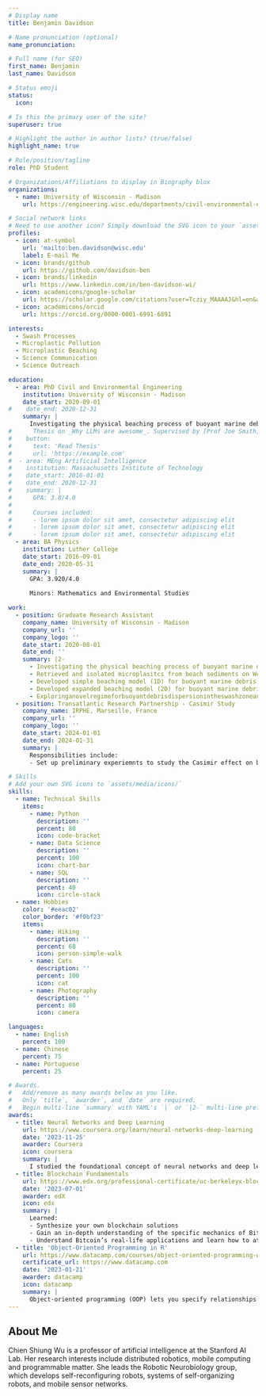 ```yaml
---
# Display name
title: Benjamin Davidson

# Name pronunciation (optional)
name_pronunciation: 

# Full name (for SEO)
first_name: Benjamin
last_name: Davidson

# Status emoji
status:
  icon: 

# Is this the primary user of the site?
superuser: true

# Highlight the author in author lists? (true/false)
highlight_name: true

# Role/position/tagline
role: PhD Student

# Organizations/Affiliations to display in Biography blox
organizations:
  - name: University of Wisconsin - Madison
    url: https://engineering.wisc.edu/departments/civil-environmental-engineering/

# Social network links
# Need to use another icon? Simply download the SVG icon to your `assets/media/icons/` folder.
profiles:
  - icon: at-symbol
    url: 'mailto:ben.davidson@wisc.edu'
    label: E-mail Me
  - icon: brands/github
    url: https://github.com/davidson-ben
  - icon: brands/linkedin
    url: https://www.linkedin.com/in/ben-davidson-wi/
  - icon: academicons/google-scholar
    url: https://scholar.google.com/citations?user=Tcziy_MAAAAJ&hl=en&authuser=4
  - icon: academicons/orcid
    url: https://orcid.org/0000-0001-6991-6891

interests:
  - Swash Processes
  - Microplastic Pollution
  - Microplastic Beaching
  - Science Communication
  - Science Outreach

education:
  - area: PhD Civil and Environmental Engineering
    institution: University of Wisconsin - Madison
    date_start: 2020-09-01
#    date_end: 2020-12-31
    summary: |
      Investigating the physical beaching process of buoyant marine debris in coastal environments through field work, wave flume and wave basin experiments, and com putational modeling.
#      Thesis on _Why LLMs are awesome_. Supervised by [Prof Joe Smith](https://example.com). Presented papers at 5 IEEE conferences with the contributions being published in 2 Springer journals.
#    button:
#      text: 'Read Thesis'
#      url: 'https://example.com'
#  - area: MEng Artificial Intelligence
#    institution: Massachusetts Institute of Technology
#    date_start: 2016-01-01
#    date_end: 2020-12-31
#    summary: |
#      GPA: 3.8/4.0
#
#      Courses included:
#      - lorem ipsum dolor sit amet, consectetur adipiscing elit
#      - lorem ipsum dolor sit amet, consectetur adipiscing elit
#      - lorem ipsum dolor sit amet, consectetur adipiscing elit
  - area: BA Physics
    institution: Luther College
    date_start: 2016-09-01
    date_end: 2020-05-31
    summary: |
      GPA: 3.920/4.0
      
      Minors: Mathematics and Environmental Studies

work:
  - position: Graduate Research Assistant
    company_name: University of Wisconsin - Madison
    company_url: ''
    company_logo: ''
    date_start: 2020-08-01
    date_end: ''
    summary: |2-
      - Investigating the physical beaching process of buoyant marine debris in coastal environments through field work, wave flume and wave basin experiments, and com putational modeling.
      - Retrieved and isolated microplasitcs from beach sediments on Western Lake Superior to investigate the trends in microplastic beach deposition.
      - Developed simple beaching model (1D) for buoyant marine debris with wave flume experimental validation.
      - Developed expanded beaching model (2D) for buoyant marine debris with wave basin experimental validation (in progress).
      - Exploringanovelregimeforbuoyantdebrisdispersionintheswashzoneandtheimplications for particle transport and fate.
  - position: Transatlantic Research Partnership - Casimir Study
    company_name: IRPHE, Marseille, France
    company_url: ''
    company_logo: ''
    date_start: 2024-01-01
    date_end: 2024-01-31
    summary: |
      Responsibilities include:
      - Set up preliminary experiemnts to study the Casimir effect on buoyant marine debris in surface wave turbulence.

# Skills
# Add your own SVG icons to `assets/media/icons/`
skills:
  - name: Technical Skills
    items:
      - name: Python
        description: ''
        percent: 80
        icon: code-bracket
      - name: Data Science
        description: ''
        percent: 100
        icon: chart-bar
      - name: SQL
        description: ''
        percent: 40
        icon: circle-stack
  - name: Hobbies
    color: '#eeac02'
    color_border: '#f0bf23'
    items:
      - name: Hiking
        description: ''
        percent: 60
        icon: person-simple-walk
      - name: Cats
        description: ''
        percent: 100
        icon: cat
      - name: Photography
        description: ''
        percent: 80
        icon: camera

languages:
  - name: English
    percent: 100
  - name: Chinese
    percent: 75
  - name: Portuguese
    percent: 25

# Awards.
#   Add/remove as many awards below as you like.
#   Only `title`, `awarder`, and `date` are required.
#   Begin multi-line `summary` with YAML's `|` or `|2-` multi-line prefix and indent 2 spaces below.
awards:
  - title: Neural Networks and Deep Learning
    url: https://www.coursera.org/learn/neural-networks-deep-learning
    date: '2023-11-25'
    awarder: Coursera
    icon: coursera
    summary: |
      I studied the foundational concept of neural networks and deep learning. By the end, I was familiar with the significant technological trends driving the rise of deep learning; build, train, and apply fully connected deep neural networks; implement efficient (vectorized) neural networks; identify key parameters in a neural network’s architecture; and apply deep learning to your own applications.
  - title: Blockchain Fundamentals
    url: https://www.edx.org/professional-certificate/uc-berkeleyx-blockchain-fundamentals
    date: '2023-07-01'
    awarder: edX
    icon: edx
    summary: |
      Learned:
      - Synthesize your own blockchain solutions
      - Gain an in-depth understanding of the specific mechanics of Bitcoin
      - Understand Bitcoin’s real-life applications and learn how to attack and destroy Bitcoin, Ethereum, smart contracts and Dapps, and alternatives to Bitcoin’s Proof-of-Work consensus algorithm
  - title: 'Object-Oriented Programming in R'
    url: https://www.datacamp.com/courses/object-oriented-programming-with-s3-and-r6-in-r
    certificate_url: https://www.datacamp.com
    date: '2023-01-21'
    awarder: datacamp
    icon: datacamp
    summary: |
      Object-oriented programming (OOP) lets you specify relationships between functions and the objects that they can act on, helping you manage complexity in your code. This is an intermediate level course, providing an introduction to OOP, using the S3 and R6 systems. S3 is a great day-to-day R programming tool that simplifies some of the functions that you write. R6 is especially useful for industry-specific analyses, working with web APIs, and building GUIs.
---
```


## About Me

Chien Shiung Wu is a professor of artificial intelligence at the Stanford AI Lab. Her research interests include distributed robotics, mobile computing and programmable matter. She leads the Robotic Neurobiology group, which develops self-reconfiguring robots, systems of self-organizing robots, and mobile sensor networks.
